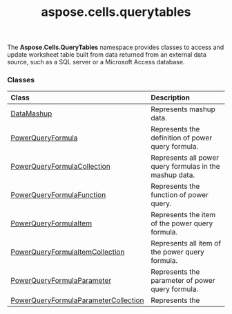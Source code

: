 ﻿---
title: aspose.cells.querytables
second_title: Aspose.Cells for Python via .NET API References
description: 
type: docs
weight: 10
url: /aspose.cells.querytables/
is_root: false
---

The **Aspose.Cells.QueryTables**  namespace provides classes to access and update worksheet table built from data returned from an external data source, such as a SQL server or a Microsoft Access database.

### Classes
| Class | Description |
| :- | :- |
| [DataMashup](/cells/python-net/aspose.cells.querytables/datamashup) | Represents mashup data. |
| [PowerQueryFormula](/cells/python-net/aspose.cells.querytables/powerqueryformula) | Represents the definition of power query formula. |
| [PowerQueryFormulaCollection](/cells/python-net/aspose.cells.querytables/powerqueryformulacollection) | Represents all power query formulas in the mashup data. |
| [PowerQueryFormulaFunction](/cells/python-net/aspose.cells.querytables/powerqueryformulafunction) | Represents the function of power query. |
| [PowerQueryFormulaItem](/cells/python-net/aspose.cells.querytables/powerqueryformulaitem) | Represents the item of the power query formula. |
| [PowerQueryFormulaItemCollection](/cells/python-net/aspose.cells.querytables/powerqueryformulaitemcollection) | Represents all item of the power query formula. |
| [PowerQueryFormulaParameter](/cells/python-net/aspose.cells.querytables/powerqueryformulaparameter) | Represents the parameter of power query formula. |
| [PowerQueryFormulaParameterCollection](/cells/python-net/aspose.cells.querytables/powerqueryformulaparametercollection) | Represents the |


